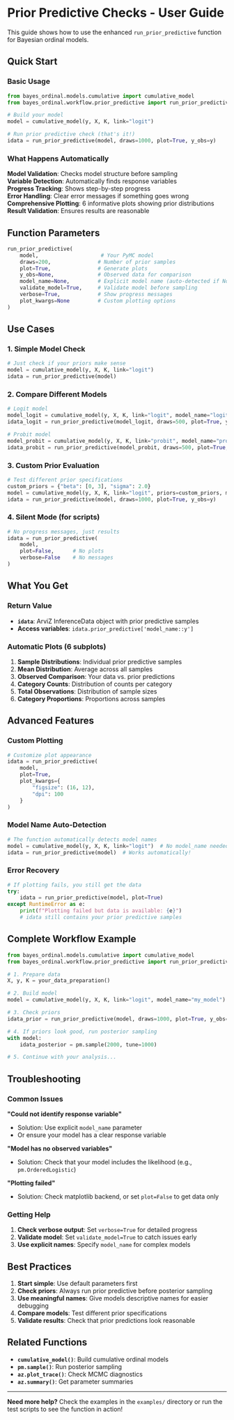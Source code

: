 # Prior Predictive Checks - User Guide

This guide shows how to use the enhanced `run_prior_predictive` function for Bayesian ordinal models.

##  Quick Start

### Basic Usage

```python
from bayes_ordinal.models.cumulative import cumulative_model
from bayes_ordinal.workflow.prior_predictive import run_prior_predictive

# Build your model
model = cumulative_model(y, X, K, link="logit")

# Run prior predictive check (that's it!)
idata = run_prior_predictive(model, draws=1000, plot=True, y_obs=y)
```

### What Happens Automatically

 **Model Validation**: Checks model structure before sampling  
 **Variable Detection**: Automatically finds response variables  
 **Progress Tracking**: Shows step-by-step progress  
 **Error Handling**: Clear error messages if something goes wrong  
 **Comprehensive Plotting**: 6 informative plots showing prior distributions  
 **Result Validation**: Ensures results are reasonable  

##  Function Parameters

```python
run_prior_predictive(
    model,                    # Your PyMC model
    draws=200,               # Number of prior samples
    plot=True,               # Generate plots
    y_obs=None,              # Observed data for comparison
    model_name=None,         # Explicit model name (auto-detected if None)
    validate_model=True,     # Validate model before sampling
    verbose=True,            # Show progress messages
    plot_kwargs=None         # Custom plotting options
)
```

##  Use Cases

### 1. Simple Model Check

```python
# Just check if your priors make sense
model = cumulative_model(y, X, K, link="logit")
idata = run_prior_predictive(model)
```

### 2. Compare Different Models

```python
# Logit model
model_logit = cumulative_model(y, X, K, link="logit", model_name="logit_model")
idata_logit = run_prior_predictive(model_logit, draws=500, plot=True, y_obs=y)

# Probit model  
model_probit = cumulative_model(y, X, K, link="probit", model_name="probit_model")
idata_probit = run_prior_predictive(model_probit, draws=500, plot=True, y_obs=y)
```

### 3. Custom Prior Evaluation

```python
# Test different prior specifications
custom_priors = {"beta": [0, 3], "sigma": 2.0}
model = cumulative_model(y, X, K, link="logit", priors=custom_priors, model_name="wide_priors")
idata = run_prior_predictive(model, draws=1000, plot=True, y_obs=y)
```

### 4. Silent Mode (for scripts)

```python
# No progress messages, just results
idata = run_prior_predictive(
    model, 
    plot=False,      # No plots
    verbose=False    # No messages
)
```

##  What You Get

### Return Value
- **`idata`**: ArviZ InferenceData object with prior predictive samples
- **Access variables**: `idata.prior_predictive['model_name::y']`

### Automatic Plots (6 subplots)
1. **Sample Distributions**: Individual prior predictive samples
2. **Mean Distribution**: Average across all samples  
3. **Observed Comparison**: Your data vs. prior predictions
4. **Category Counts**: Distribution of counts per category
5. **Total Observations**: Distribution of sample sizes
6. **Category Proportions**: Proportions across samples

##  Advanced Features

### Custom Plotting

```python
# Customize plot appearance
idata = run_prior_predictive(
    model,
    plot=True,
    plot_kwargs={
        "figsize": (16, 12),
        "dpi": 100
    }
)
```

### Model Name Auto-Detection

```python
# The function automatically detects model names
model = cumulative_model(y, X, K, link="logit")  # No model_name needed
idata = run_prior_predictive(model)  # Works automatically!
```

### Error Recovery

```python
# If plotting fails, you still get the data
try:
    idata = run_prior_predictive(model, plot=True)
except RuntimeError as e:
    print(f"Plotting failed but data is available: {e}")
    # idata still contains your prior predictive samples
```

##  Complete Workflow Example

```python
from bayes_ordinal.models.cumulative import cumulative_model
from bayes_ordinal.workflow.prior_predictive import run_prior_predictive

# 1. Prepare data
X, y, K = your_data_preparation()

# 2. Build model
model = cumulative_model(y, X, K, link="logit", model_name="my_model")

# 3. Check priors
idata_prior = run_prior_predictive(model, draws=1000, plot=True, y_obs=y)

# 4. If priors look good, run posterior sampling
with model:
    idata_posterior = pm.sample(2000, tune=1000)

# 5. Continue with your analysis...
```

##  Troubleshooting

### Common Issues

**"Could not identify response variable"**
- Solution: Use explicit `model_name` parameter
- Or ensure your model has a clear response variable

**"Model has no observed variables"**
- Solution: Check that your model includes the likelihood (e.g., `pm.OrderedLogistic`)

**"Plotting failed"**
- Solution: Check matplotlib backend, or set `plot=False` to get data only

### Getting Help

1. **Check verbose output**: Set `verbose=True` for detailed progress
2. **Validate model**: Set `validate_model=True` to catch issues early
3. **Use explicit names**: Specify `model_name` for complex models

##  Best Practices

1. **Start simple**: Use default parameters first
2. **Check priors**: Always run prior predictive before posterior sampling
3. **Use meaningful names**: Give models descriptive names for easier debugging
4. **Compare models**: Test different prior specifications
5. **Validate results**: Check that prior predictions look reasonable

##  Related Functions

- **`cumulative_model()`**: Build cumulative ordinal models
- **`pm.sample()`**: Run posterior sampling
- **`az.plot_trace()`**: Check MCMC diagnostics
- **`az.summary()`**: Get parameter summaries

---

**Need more help?** Check the examples in the `examples/` directory or run the test scripts to see the function in action!
